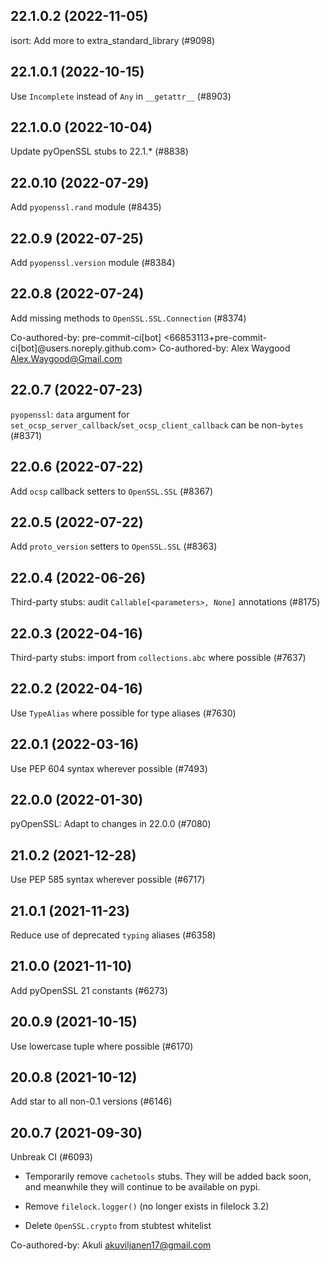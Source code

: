 ## 22.1.0.2 (2022-11-05)

isort: Add more to extra_standard_library (#9098)

## 22.1.0.1 (2022-10-15)

Use `Incomplete` instead of `Any` in `__getattr__` (#8903)

## 22.1.0.0 (2022-10-04)

Update pyOpenSSL stubs to 22.1.* (#8838)

## 22.0.10 (2022-07-29)

Add `pyopenssl.rand` module (#8435)

## 22.0.9 (2022-07-25)

Add `pyopenssl.version` module (#8384)

## 22.0.8 (2022-07-24)

Add missing methods to `OpenSSL.SSL.Connection` (#8374)

Co-authored-by: pre-commit-ci[bot] <66853113+pre-commit-ci[bot]@users.noreply.github.com>
Co-authored-by: Alex Waygood <Alex.Waygood@Gmail.com>

## 22.0.7 (2022-07-23)

`pyopenssl`: `data` argument for `set_ocsp_server_callback`/`set_ocsp_client_callback` can be non-`bytes` (#8371)

## 22.0.6 (2022-07-22)

Add `ocsp` callback setters to `OpenSSL.SSL` (#8367)

## 22.0.5 (2022-07-22)

Add `proto_version` setters to `OpenSSL.SSL` (#8363)

## 22.0.4 (2022-06-26)

Third-party stubs: audit `Callable[<parameters>, None]` annotations (#8175)

## 22.0.3 (2022-04-16)

Third-party stubs: import from `collections.abc` where possible (#7637)

## 22.0.2 (2022-04-16)

Use `TypeAlias` where possible for type aliases (#7630)

## 22.0.1 (2022-03-16)

Use PEP 604 syntax wherever possible (#7493)

## 22.0.0 (2022-01-30)

pyOpenSSL: Adapt to changes in 22.0.0 (#7080)

## 21.0.2 (2021-12-28)

Use PEP 585 syntax wherever possible (#6717)

## 21.0.1 (2021-11-23)

Reduce use of deprecated `typing` aliases (#6358)

## 21.0.0 (2021-11-10)

Add pyOpenSSL 21 constants (#6273)

## 20.0.9 (2021-10-15)

Use lowercase tuple where possible (#6170)

## 20.0.8 (2021-10-12)

Add star to all non-0.1 versions (#6146)

## 20.0.7 (2021-09-30)

Unbreak CI (#6093)

* Temporarily remove `cachetools` stubs. They will be added back soon, and meanwhile they will continue to be available on pypi.

* Remove `filelock.logger()` (no longer exists in filelock 3.2)

* Delete `OpenSSL.crypto` from stubtest whitelist

Co-authored-by: Akuli <akuviljanen17@gmail.com>

